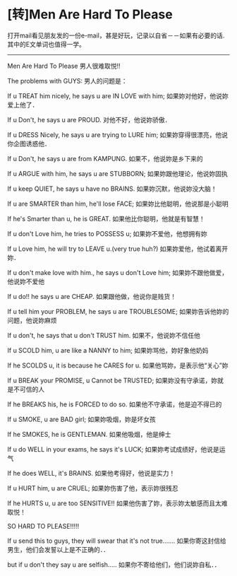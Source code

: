 [转]Men Are Hard To Please
=========

打开mail看见朋友发的一份e-mail，甚是好玩，记录以自省－－如果有必要的话.其中的E文单词也值得一学。

------

Men Are Hard To Please      男人很难取悦!!

The problems with GUYS:      男人的问题是：

If u TREAT him nicely, he says u are IN LOVE with him;      如果妳对他好，他说妳爱上他了．

If u Don't, he says u are PROUD.      对他不好，他说妳骄傲．

If u DRESS Nicely, he says u are trying to LURE him;      如果妳穿得很漂亮，他说你企图诱惑他．

If u Don't, he says u are from KAMPUNG.      如果不，他说妳是乡下来的

If u ARGUE with him, he says u are STUBBORN;      如果妳跟他理论，他说妳固执

If u keep QUIET, he says u have no BRAINS.      如果妳沉默，他说妳没大脑！

If u are SMARTER than him, he'll lose FACE;      如果妳比他聪明，他说那是小聪明

If he's Smarter than u, he is GREAT.      如果他比你聪明，他就是有智慧！

If u don't Love him, he tries to POSSESS u;      如果妳不爱他，他想拥有妳

If u Love him, he will try to LEAVE u.(very true huh?)      如果妳爱他，他试着离开妳．

If u don't make love with him., he says u don't Love him;      如果妳不跟他做爱，他说妳不爱他

If u do!! he says u are CHEAP.      如果跟他做，他说你是贱货！

If u tell him your PROBLEM, he says u are TROUBLESOME;      如果妳告诉他妳的问题，他说妳麻烦

If u don't, he says that u don't TRUST him.      如果不，他说妳不信任他

If u SCOLD him, u are like a NANNY to him;      如果妳骂他，妳好象他奶妈

If he SCOLDS u, it is because he CARES for u.      如果他骂妳，是表示他“关心”妳

If u BREAK your PROMISE, u Cannot be TRUSTED;      如果妳没有守承诺，妳就是不可信的人

If he BREAKS his, he is FORCED to do so.      如果他不守承诺，他是迫不得已的

If u SMOKE, u are BAD girl;      如果妳吸烟，妳是坏女孩

If he SMOKES, he is GENTLEMAN.      如果他吸烟，他是绅士

If u do WELL in your exams, he says it's LUCK;      如果妳考试成绩好，他说是运气

If he does WELL, it's BRAINS.      如果他考得好，他说是实力！

If u HURT him, u are CRUEL;      如果妳伤害了他，表示妳很残忍

If he HURTS u, u are too SENSITIVE!!      如果他伤害了妳，表示妳太敏感而且太难取悦！

SO HARD TO PLEASE!!!!!

If u send this to guys, they will swear that it's not true.......      如果你寄这封信给男生，他们会发誓以上是不正确的．．

but if u don't they say u are selfish.....      如果你不寄给他们，他们说妳自私．．

